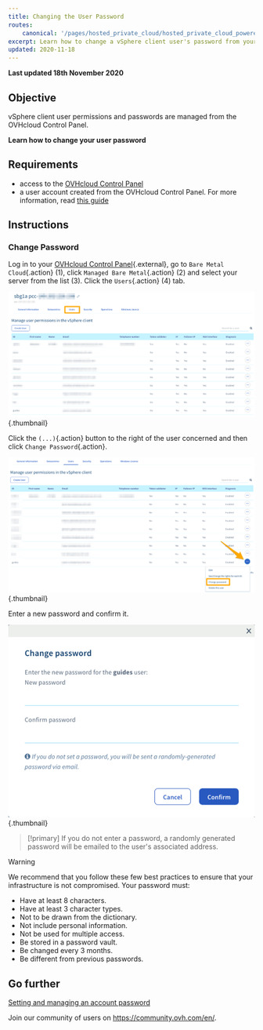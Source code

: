 ```yaml
---
title: Changing the User Password
routes:
    canonical: '/pages/hosted_private_cloud/hosted_private_cloud_powered_by_vmware/changement_du_mot_de_passe_utilisateur'
excerpt: Learn how to change a vSphere client user's password from your OVHcloud Control Panel
updated: 2020-11-18
---
```


**Last updated 18th November 2020**

## Objective

vSphere client user permissions and passwords are managed from the OVHcloud Control Panel.

**Learn how to change your user password**

## Requirements

- access to the [OVHcloud Control Panel](https://www.ovh.com/auth/?action=gotomanager&from=https://www.ovh.ie/&ovhSubsidiary=ie)
- a user account created from the OVHcloud Control Panel. For more information, read [this guide](/pages/bare_metal_cloud/managed_bare_metal/manager-ovhcloud#users-tab)

## Instructions

### Change Password

Log in to your [OVHcloud Control Panel](https://www.ovh.com/auth/?action=gotomanager&from=https://www.ovh.ie/&ovhSubsidiary=ie){.external}, go to `Bare Metal Cloud`{.action} (1), click `Managed Bare Metal`{.action} (2) and select your server from the list (3). Click the `Users`{.action} (4) tab.

![control panel](images/userpassword1.png){.thumbnail}

Click the `(...)`{.action} button to the right of the user concerned and then click `Change Password`{.action}.

![change password](images/userpassword2.png){.thumbnail}

Enter a new password and confirm it.

![change password](images/userpassword3.png){.thumbnail}

> [!primary]
> If you do not enter a password, a randomly generated password will be emailed to the user's associated address.
>


> [!warning]
>
>We recommend that you follow these few best practices to ensure that your infrastructure is not compromised. Your password must:
>
> - Have at least 8 characters.
> - Have at least 3 character types.
> - Not to be drawn from the dictionary.
> - Not include personal information.
> - Not be used for multiple access.
> - Be stored in a password vault.
> - Be changed every 3 months.
> - Be different from previous passwords.
>

## Go further

[Setting and managing an account password](/pages/account_and_service_management/account_information/manage-ovh-password)

Join our community of users on <https://community.ovh.com/en/>.
